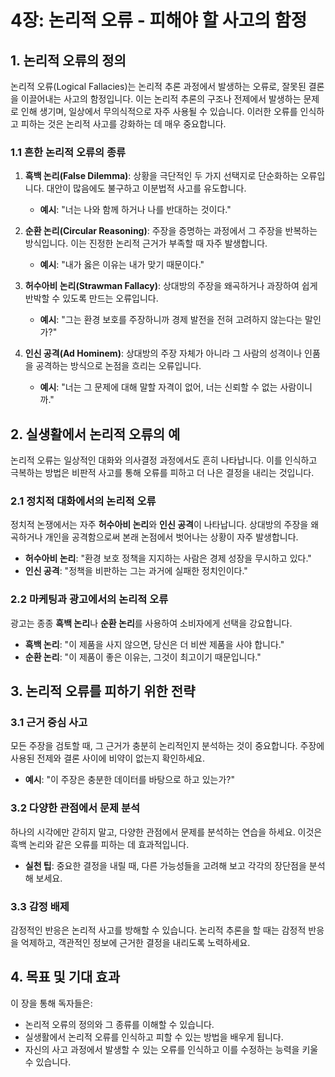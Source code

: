 

# 4장: 논리적 오류 - 피해야 할 사고의 함정

## 1. 논리적 오류의 정의

논리적 오류(Logical Fallacies)는 논리적 추론 과정에서 발생하는 오류로, 잘못된 결론을 이끌어내는 사고의 함정입니다. 이는 논리적 추론의 구조나 전제에서 발생하는 문제로 인해 생기며, 일상에서 무의식적으로 자주 사용될 수 있습니다. 이러한 오류를 인식하고 피하는 것은 논리적 사고를 강화하는 데 매우 중요합니다.

### 1.1 흔한 논리적 오류의 종류

1. **흑백 논리(False Dilemma)**: 상황을 극단적인 두 가지 선택지로 단순화하는 오류입니다. 대안이 많음에도 불구하고 이분법적 사고를 유도합니다.
   * **예시**: "너는 나와 함께 하거나 나를 반대하는 것이다."

2. **순환 논리(Circular Reasoning)**: 주장을 증명하는 과정에서 그 주장을 반복하는 방식입니다. 이는 진정한 논리적 근거가 부족할 때 자주 발생합니다.
   * **예시**: "내가 옳은 이유는 내가 맞기 때문이다."

3. **허수아비 논리(Strawman Fallacy)**: 상대방의 주장을 왜곡하거나 과장하여 쉽게 반박할 수 있도록 만드는 오류입니다.
   * **예시**: "그는 환경 보호를 주장하니까 경제 발전을 전혀 고려하지 않는다는 말인가?"

4. **인신 공격(Ad Hominem)**: 상대방의 주장 자체가 아니라 그 사람의 성격이나 인품을 공격하는 방식으로 논점을 흐리는 오류입니다.
   * **예시**: "너는 그 문제에 대해 말할 자격이 없어, 너는 신뢰할 수 없는 사람이니까."

## 2. 실생활에서 논리적 오류의 예

논리적 오류는 일상적인 대화와 의사결정 과정에서도 흔히 나타납니다. 이를 인식하고 극복하는 방법은 비판적 사고를 통해 오류를 피하고 더 나은 결정을 내리는 것입니다.

### 2.1 정치적 대화에서의 논리적 오류

정치적 논쟁에서는 자주 **허수아비 논리**와 **인신 공격**이 나타납니다. 상대방의 주장을 왜곡하거나 개인을 공격함으로써 본래 논점에서 벗어나는 상황이 자주 발생합니다.

* **허수아비 논리**: "환경 보호 정책을 지지하는 사람은 경제 성장을 무시하고 있다."
* **인신 공격**: "정책을 비판하는 그는 과거에 실패한 정치인이다."

### 2.2 마케팅과 광고에서의 논리적 오류

광고는 종종 **흑백 논리**나 **순환 논리**를 사용하여 소비자에게 선택을 강요합니다.

* **흑백 논리**: "이 제품을 사지 않으면, 당신은 더 비싼 제품을 사야 합니다."
* **순환 논리**: "이 제품이 좋은 이유는, 그것이 최고이기 때문입니다."

## 3. 논리적 오류를 피하기 위한 전략

### 3.1 근거 중심 사고

모든 주장을 검토할 때, 그 근거가 충분히 논리적인지 분석하는 것이 중요합니다. 주장에 사용된 전제와 결론 사이에 비약이 없는지 확인하세요.

* **예시**: "이 주장은 충분한 데이터를 바탕으로 하고 있는가?"

### 3.2 다양한 관점에서 문제 분석

하나의 시각에만 갇히지 말고, 다양한 관점에서 문제를 분석하는 연습을 하세요. 이것은 흑백 논리와 같은 오류를 피하는 데 효과적입니다.

* **실천 팁**: 중요한 결정을 내릴 때, 다른 가능성들을 고려해 보고 각각의 장단점을 분석해 보세요.

### 3.3 감정 배제

감정적인 반응은 논리적 사고를 방해할 수 있습니다. 논리적 추론을 할 때는 감정적 반응을 억제하고, 객관적인 정보에 근거한 결정을 내리도록 노력하세요.

## 4. 목표 및 기대 효과

이 장을 통해 독자들은:
* 논리적 오류의 정의와 그 종류를 이해할 수 있습니다.
* 실생활에서 논리적 오류를 인식하고 피할 수 있는 방법을 배우게 됩니다.
* 자신의 사고 과정에서 발생할 수 있는 오류를 인식하고 이를 수정하는 능력을 키울 수 있습니다.

